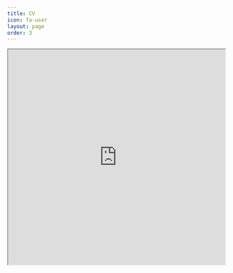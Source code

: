 ```yaml
---
title: CV
icon: fa-user
layout: page
order: 3
---
```

 <iframe src="https://github.com/iworeushankaonce/iworeushankaonce.github.io/blob/master/assets/files/cv.pdf" width="100%" height="500px">
